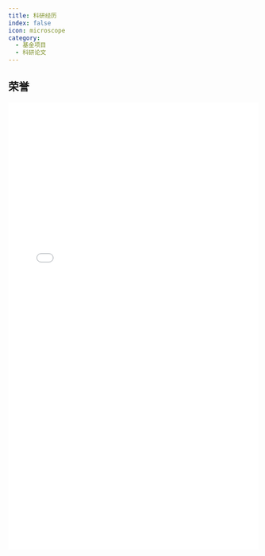 ```yaml
---
title: 科研经历
index: false
icon: microscope
category:
  - 基金项目
  - 科研论文
---
```


## 荣誉

<embed src="/xuzheyuan_resume.pdf" width="100%" height="900px" type="application/pdf" />

[//]: # ()
[//]: # ()
[//]: # (## 个人信息)

[//]: # ()
[//]: # (- 姓名：许哲远)

[//]: # (- 电话：13733444015 / 18987899085)

[//]: # (- 邮箱：xuzheyuan0712@163.com)

[//]: # (- 籍贯：湖北武汉)

[//]: # (- 学历：硕士应届毕业生（可随时到岗）)

[//]: # (- 主页：[https://xuzheyuan.com]&#40;https://xuzheyuan.com&#41;)

[//]: # (- Github：[https://github.com/xzxzy12345XZY]&#40;https://github.com/xzxzy12345XZY&#41;)

[//]: # ()
[//]: # (## 🎓 教育经历)

[//]: # ()
[//]: # (### **云南大学（211｜双一流） - 软件工程 硕士 软件学院**  )

[//]: # (2022年09月 - 2025年06月  )

[//]: # (2025届云南省优秀硕士毕业生、优秀团员、优秀班级干部)

[//]: # ()
[//]: # (### **湖北中医药大学 - 物联网工程 本科 信息工程学院**  )

[//]: # (2018年09月 - 2022年06月  )

[//]: # (2022届信息工程学院优秀毕业生、中国电信“飞Young创业英雄汇”大学生双创先锋)

[//]: # ()
[//]: # ()
[//]: # (## 🧪 实习与科研经历)

[//]: # ()
[//]: # (### **云南若愚科技有限公司 - 后端开发工程师**  )

[//]: # (2024年06月 - 2024年09月  )

[//]: # (项目背景：面向智慧医养场景定制开发的双端系统，包含后台管理端与家属小程序，聚焦智慧健康监测，采集老人生命体征实现告警管理。  )

[//]: # (➤ 设备接入与数据采集：接入心率体温等健康监测设备，基于阿里云 IoT 平台完成产品建模与 MQTT 数据上报配置，支持数据模拟调试；  )

[//]: # (➤ 智能告警规则与数据处理：制定基于指标阈值的告警逻辑，支持异常心率体温等数据的自动判别、定时检测与 Redis 缓存沉默期管理；  )

[//]: # (➤ 实时预警与数据展示：通过 WebSocket 搭建前后端双向通信通道，实现告警信息的实时推送与页面弹窗提醒及支持健康数据可视化。)

[//]: # ()
[//]: # (### **云南省教育厅研究生科研基金 - 项目负责人**  )

[//]: # (2023年11月 - 2025年04月  )

[//]: # (项目背景：基于手环手表等可穿戴设备数据，构建面向帕金森病智能诊断的机器学习评估体系，实现日常场景下的自动识别与精准分析。  )

[//]: # (➤ 构建基于可穿戴传感器的多活动细粒度帕金森病情评估数据集，开发涵盖采集、预处理与多活动融合策略建模的病情评估框架代码库；  )

[//]: # (➤ 聚焦解决标签噪声与个体差异性，第一作者发表3篇国际论文（BIBM2024、ICAPADS2023），并协调团队成员共发表7篇国际论文；  )

[//]: # (➤ 主导多个创新创业竞赛获国家级奖项，组织参与中国移动研究院与医院评估，获得首席科学家推荐信与两家企业共计200万元投资意向。)

[//]: # ()
[//]: # (---)

[//]: # ()
[//]: # (## 🛠️ 专业技能)

[//]: # ()
[//]: # (- **Java基础**：掌握集合、反射、IO、异常处理、设计模式，阅读 HashMap 源码并理解扩容机制与线程安全问题；)

[//]: # (- **并发编程**：熟悉 ThreadLocal、synchronized、volatile、CAS 等并发原语，掌握线程隔离与并发控制策略；)

[//]: # (- **JVM原理**：了解内存结构、类加载机制、GC 回收流程与元空间管理，具备基本调优与性能诊断能力；)

[//]: # (- **开发框架**：熟练使用 Spring Boot、Spring MVC、MyBatis 等，理解 IoC、AOP 与 Bean 生命周期全流程；)

[//]: # (- **数据库**：掌握 MySQL 索引优化、事务一致性、锁机制，熟悉 Redis 多结构及缓存穿透/击穿/雪崩等处理策略；)

[//]: # (- **工具部署**：了解 Linux 常用命令，熟练使用 Git、Maven、Docker 等工具实现项目构建、镜像管理与自动化部署；)

[//]: # (- **其他能力**：了解大语言模型 API 对接流程，具备 RAG 检索增强与轻量级 Agent 系统构建及功能集成经验。)

[//]: # ()
[//]: # (---)

[//]: # ()
[//]: # (## 💼 项目经历)

[//]: # ()
[//]: # (### **基于 DDD 架构的小型商城支付系统 - 后端开发**)

[//]: # (2024年11月 - 2024年12月  )

[//]: # (项目描述：主导开发基于 DDD 架构的商城支付系统，覆盖用户下单至支付的完整链路。项目初期采用 MVC 架构，后期重构为 DDD，完成聚合划分、实体建模与领域服务抽象，提升系统扩展性与业务表达力，并集成微信、支付宝接口，保障支付流程的安全性与稳定性。  )

[//]: # (核心技术：Spring Boot、MyBatis、MySQL、Redis、Docker、NATAPP、微信公众号 API、支付宝 SDK  )

[//]: # (- 架构升级与模块设计：完成从 MVC 向 DDD 架构重构，抽象聚合根与领域服务，提升系统可维护性与模块解耦；  )

[//]: # (- 支付链路打通与安全防护：集成微信、支付宝支付接口，结合用户 IP 实现安全策略与模板消息提醒，保障交易稳定性；  )

[//]: # (- 本地联调与真实环境验证：基于 NATAPP 实现内网穿透，完成订单模块校验、持久化与支付流程全链路调试。)

[//]: # ()
[//]: # (### **RAG大模型驱动的CI自动化代码评审组件 - 后端开发**)

[//]: # (2025年02月 - 2025年03月  )

[//]: # (项目简介：主导构建本地部署的 DeepSeek 大模型自动化代码评审组件，融合 RAG 技术，前端支持对话检索与知识库实时更新，后端基于 Spring AI 提供语义增强支持。开发者提交 Git 合并请求后，组件自动分析改动内容，生成评审建议并通过微信公众号实时推送。  )

[//]: # (核心技术：Spring Boot、Spring AI、GitHub Actions、PostgreSQL、Redis、Docker、Ollama + DeepSeek、微信公众号 API  )

[//]: # (- RAG 支撑与私有知识接入：前端支持对话检索与文档上传，构建可嵌入更新的动态私有知识库，为大模型提供语义上下文支持；  )

[//]: # (- 本地部署的大模型评审引擎：本地部署 DeepSeek 模型实现代码语义理解与结构化评审建议生成，提升审查智能性并保障数据隐私；  )

[//]: # (- CI 自动化部署与结果推送：GitHub Actions 实现组件自动构建与部署，结合微信公众号 API 完成评审结果即时通知与闭环反馈。)

[//]: # ()
[//]: # (---)

[//]: # ()
[//]: # (## 🏅 职业技能与竞赛奖项)

[//]: # ()
[//]: # (- **职业证书**：2021年通过计算机专业与软件专业技术资格-网络工程师（中级）、CCF-B类会议ICASSP2025审稿人证书)

[//]: # (- **语言等级**：大学英语四级（CET-4），大学英语六级（CET-6）)

[//]: # (- **竞赛奖项**：2024服务外包大赛国家二等奖、2023中国国际“互联网+”大赛国家铜奖、2023华为昇腾AI大赛省级铜奖，均任负责人)
